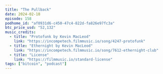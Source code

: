```yaml
---
title: "The Pullback"
date: 2024-02-18
episode: 158
podhome_id: "af0931d6-c450-47c4-822d-fa826e97fc3a"
btc_price_usd: "52,132"
music_credits:
  - title: "Protofunk by Kevin MacLeod"
    link: "https://incompetech.filmmusic.io/song/4247-protofunk"
  - title: "Ethernight by Kevin MacLeod"
    link: "https://incompetech.filmmusic.io/song/7612-ethernight-club"
  - title: "License"
    link: "https://filmmusic.io/standard-license"
tags: ["bitcoin", "podcast"]
---
```

